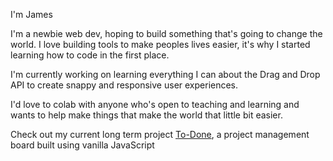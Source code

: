 I'm James

I'm a newbie web dev, hoping to build something that's going to change the world. 
I love building tools to make peoples lives easier, it's why I started learning how to code in the first place. 

I'm currently working on learning everything I can about the Drag and Drop API to create snappy and responsive user experiences. 

I'd love to colab with anyone who's open to teaching and learning and wants to help make things that make the world that little bit easier.


Check out my current long term project [To-Done](https://jimmah661.github.io/ToDoAppV4), a project management board built using vanilla JavaScript
